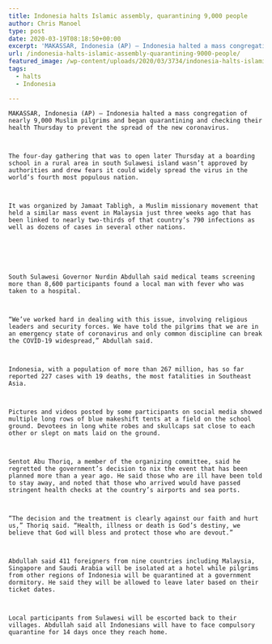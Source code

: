 ```yaml
---
title: Indonesia halts Islamic assembly, quarantining 9,000 people
author: Chris Manoel
type: post
date: 2020-03-19T08:18:50+00:00
excerpt: 'MAKASSAR, Indonesia (AP) — Indonesia halted a mass congregation of nearly 9,000 Muslim pilgrims and began quarantining and checking their health Thursday to prevent the spread of the new coronavirus.The four-day gathering that was to open later Thursday at a boarding school in a rural area in south Sulawesi island wasn’t approved by authorities and&hellip;'
url: /indonesia-halts-islamic-assembly-quarantining-9000-people/
featured_image: /wp-content/uploads/2020/03/3734/indonesia-halts-islamic-assembly-quarantining-9000-people.jpeg
tags:
  - halts
  - Indonesia

---
```

  
    MAKASSAR, Indonesia (AP) — Indonesia halted a mass congregation of nearly 9,000 Muslim pilgrims and began quarantining and checking their health Thursday to prevent the spread of the new coronavirus.
  
  
  
    The four-day gathering that was to open later Thursday at a boarding school in a rural area in south Sulawesi island wasn’t approved by authorities and drew fears it could widely spread the virus in the world’s fourth most populous nation.
  
  
  
    It was organized by Jamaat Tabligh, a Muslim missionary movement that held a similar mass event in Malaysia just three weeks ago that has been linked to nearly two-thirds of that country’s 790 infections as well as dozens of cases in several other nations.
  
  
  
  
  
  
    South Sulawesi Governor Nurdin Abdullah said medical teams screening more than 8,600 participants found a local man with fever who was taken to a hospital.
  
  
  
    “We’ve worked hard in dealing with this issue, involving religious leaders and security forces. We have told the pilgrims that we are in an emergency state of coronavirus and only common discipline can break the COVID-19 widespread,” Abdullah said.
  
  
  
    Indonesia, with a population of more than 267 million, has so far reported 227 cases with 19 deaths, the most fatalities in Southeast Asia.
  
  
  
    Pictures and videos posted by some participants on social media showed multiple long rows of blue makeshift tents at a field on the school ground. Devotees in long white robes and skullcaps sat close to each other or slept on mats laid on the ground.
  
  
  
    Sentot Abu Thoriq, a member of the organizing committee, said he regretted the government’s decision to nix the event that has been planned more than a year ago. He said those who are ill have been told to stay away, and noted that those who arrived would have passed stringent health checks at the country’s airports and sea ports.
  
  
  
    “The decision and the treatment is clearly against our faith and hurt us,” Thoriq said. “Health, illness or death is God’s destiny, we believe that God will bless and protect those who are devout.”
  
  
  
    Abdullah said 411 foreigners from nine countries including Malaysia, Singapore and Saudi Arabia will be isolated at a hotel while pilgrims from other regions of Indonesia will be quarantined at a government dormitory. He said they will be allowed to leave later based on their ticket dates.
  
  
  
    Local participants from Sulawesi will be escorted back to their villages. Abdullah said all Indonesians will have to face compulsory quarantine for 14 days once they reach home.
  
